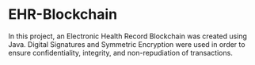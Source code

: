 # EHR-Blockchain

In this project, an Electronic Health Record Blockchain was created using Java. Digital Signatures and Symmetric Encryption were used in order to
ensure confidentiality, integrity, and non-repudiation of transactions.
